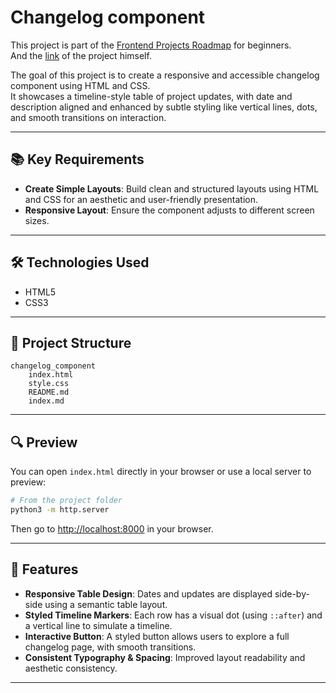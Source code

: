 # Changelog component

This project is part of the [Frontend Projects Roadmap](https://roadmap.sh/frontend/projects) for beginners.  
And the [link](https://roadmap.sh/projects/changelog-component) of the project himself.

The goal of this project is to create a responsive and accessible changelog component using HTML and CSS.  
It showcases a timeline-style table of project updates, with date and description aligned and enhanced by subtle styling like vertical lines, dots, and smooth transitions on interaction.

---

## 📚 Key Requirements

- **Create Simple Layouts**: Build clean and structured layouts using HTML and CSS for an aesthetic and user-friendly presentation.
- **Responsive Layout**: Ensure the component adjusts to different screen sizes.

---

## 🛠️ Technologies Used

- HTML5
- CSS3

---

## 📁 Project Structure
<!-- START PROJECT STRUCTURE -->
```
changelog_component
	index.html
	style.css
	README.md
	index.md

```
<!-- END PROJECT STRUCTURE -->

---

## 🔍 Preview

You can open `index.html` directly in your browser or use a local server to preview:

```bash
# From the project folder
python3 -m http.server
```

Then go to [http://localhost:8000](http://localhost:8000) in your browser.

---

## 🚀 Features

- **Responsive Table Design**: Dates and updates are displayed side-by-side using a semantic table layout.
- **Styled Timeline Markers**: Each row has a visual dot (using `::after`) and a vertical line to simulate a timeline.
- **Interactive Button**: A styled button allows users to explore a full changelog page, with smooth transitions.
- **Consistent Typography & Spacing**: Improved layout readability and aesthetic consistency.

---
